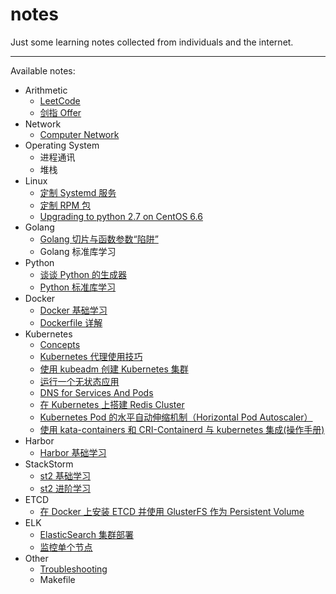 # notes
Just some learning notes collected from individuals and the internet.

---

Available notes:

- Arithmetic
    - [LeetCode](https://github.com/rosenlo/notes/tree/master/arithmetic/leetcode)
    - [剑指 Offer](https://github.com/rosenlo/notes/tree/master/arithmetic/nowcoder)
- Network
    - [Computer Network](https://github.com/RosenLo/notes/blob/master/network/computer_network.md)
- Operating System
    - 进程通讯
    - 堆栈
- Linux
    - [定制 Systemd 服务](https://github.com/RosenLo/notes/blob/master/Linux/custom_es_agent_service.md)
    - [定制 RPM 包](https://github.com/RosenLo/notes/blob/master/ELK/ElasticSearch/elasticsearch_package_step.md)
    - [Upgrading to python 2.7 on CentOS 6.6](https://github.com/RosenLo/notes/blob/master/Linux/Upgrading_to_python_2.7_on_Centos_6.6.md)
- Golang
	- [Golang 切片与函数参数“陷阱”](https://github.com/RosenLo/notes/blob/master/golang/docs/slice_with_array.md)
    - Golang 标准库学习
- Python
	- [谈谈 Python 的生成器](https://github.com/RosenLo/notes/blob/master/python/docs/talk_yield.md)
    - [Python 标准库学习](https://github.com/RosenLo/notes/blob/master/python/python_standard_library.md)
- Docker
    - [Docker 基础学习](https://github.com/RosenLo/notes/blob/master/docker/getting_started.md)
    - [Dockerfile 详解](https://github.com/RosenLo/notes/blob/master/docker/dockerfile_details.md)
- Kubernetes
	- [Concepts](https://github.com/RosenLo/notes/blob/master/k8s/concepts.md)
	- [Kubernetes 代理使用技巧](https://github.com/RosenLo/notes/blob/master/k8s/k8s_proxy.md)
    - [使用 kubeadm 创建 Kubernetes 集群](https://github.com/RosenLo/notes/blob/master/k8s/create_highly_available_clusters_with_kubeadm.md)
    - [运行一个无状态应用](https://github.com/RosenLo/notes/blob/master/k8s/run_stateless_application_deployment.md)
    - [DNS for Services And Pods](https://github.com/RosenLo/notes/blob/master/k8s/dns_pod_service.md)
    - [在 Kubernetes 上搭建 Redis Cluster](https://github.com/RosenLo/notes/blob/master/k8s/deploy_redis_cluster_on_kubernetes.md)
    - [Kubernetes Pod 的水平自动伸缩机制（Horizontal Pod Autoscaler）](https://github.com/RosenLo/notes/blob/master/k8s/horizontal_pod_autoscaler.md)
    - [使用 kata-containers 和 CRI-Containerd 与 kubernetes 集成(操作手册)](https://github.com/RosenLo/notes/blob/master/k8s/how_to_use_kata_and_conatnerd_with_kubernetes_handbook.md)
- Harbor
    - [Harbor 基础学习](https://github.com/RosenLo/notes/blob/master/harbor/getting_started.md)
- StackStorm
    - [st2 基础学习](https://github.com/RosenLo/notes/blob/master/stackstorm/getting_started.md)
    - [st2 进阶学习](https://github.com/RosenLo/notes/blob/master/stackstorm/advanced.md)
- ETCD
    - [ 在 Docker 上安装 ETCD 并使用 GlusterFS 作为 Persistent Volume](https://github.com/RosenLo/notes/blob/master/etcd/install_and_deploy_etcd_on_docker.md)
- ELK
	- [ElasticSearch 集群部署](https://github.com/RosenLo/notes/blob/master/ELK/ElasticSearch/elasticsearch_cluster_deploy.md)
	- [监控单个节点](https://github.com/RosenLo/notes/blob/master/ELK/ElasticSearch/monitor_individual_nodes.md)
- Other
    - [Troubleshooting](https://github.com/RosenLo/notes/blob/master/other/troubleshooting.md)
    - Makefile
